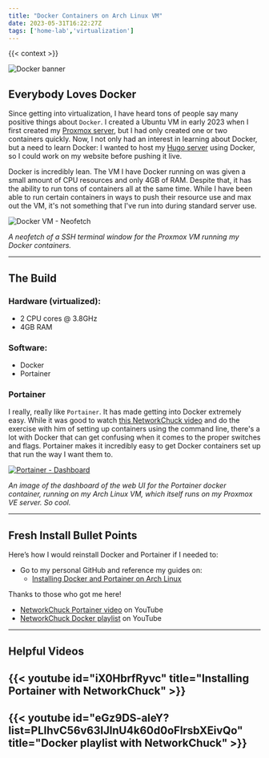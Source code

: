 ```yaml
---
title: "Docker Containers on Arch Linux VM"
date: 2023-05-31T16:22:27Z
tags: ['home-lab','virtualization']
---
```


{{< context >}}

![Docker banner](/images/docker-banner.png)

## Everybody Loves Docker

Since getting into virtualization, I have heard tons of people say many positive things about `Docker`. I created a Ubuntu VM in early 2023 when I first created my [Proxmox server](/home-lab/virtualization/proxmox), but I had only created one or two containers quickly. Now, I not only had an interest in learning about Docker, but a need to learn Docker: I wanted to host my [Hugo server](/home-lab/services/hugo) using Docker, so I could work on my website before pushing it live.

Docker is incredibly lean. The VM I have Docker running on was given a small amount of CPU resources and only 4GB of RAM. Despite that, it has the ability to run tons of containers all at the same time. While I have been able to run certain containers in ways to push their resource use and max out the VM, it's not something that I've run into during standard server use.

![Docker VM - Neofetch](/images/docker-vm-neofetch.png "Docker VM - Neofetch")

*A neofetch of a SSH terminal window for the Proxmox VM running my Docker containers.*

---

## The Build

### Hardware (virtualized):

- 2 CPU cores @ 3.8GHz
- 4GB RAM

### Software:

- Docker
- Portainer

### Portainer

I really, really like `Portainer`. It has made getting into Docker extremely easy. While it was good to watch [this NetworkChuck video](https://www.youtube.com/watch?v=eGz9DS-aIeY) and do the exercise with him of setting up containers using the command line, there's a lot with Docker that can get confusing when it comes to the proper switches and flags. Portainer makes it incredibly easy to get Docker containers set up that run the way I want them to.

[![Portainer - Dashboard](/images/portainer-dashboard.png "Portainer - Dashboard")](/images/portainer-dashboard.png)

*An image of the dashboard of the web UI for the Portainer docker container, running on my Arch Linux VM, which itself runs on my Proxmox VE server. So cool.*

---

## Fresh Install Bullet Points

Here’s how I would reinstall Docker and Portainer if I needed to:

- Go to my personal GitHub and reference my guides on:
    - [Installing Docker and Portainer on Arch Linux](https://github.com/DavidVogelxyz/library/blob/master/docker/install-docker-arch.md)

Thanks to those who got me here!

- [NetworkChuck Portainer video](https://www.youtube.com/watch?v=iX0HbrfRyvc) on YouTube
- [NetworkChuck Docker playlist](https://www.youtube.com/playlist?list=PLIhvC56v63IJlnU4k60d0oFIrsbXEivQo) on YouTube

---

## Helpful Videos

## {{< youtube id="iX0HbrfRyvc" title="Installing Portainer with NetworkChuck" >}}

## {{< youtube id="eGz9DS-aIeY?list=PLIhvC56v63IJlnU4k60d0oFIrsbXEivQo" title="Docker playlist with NetworkChuck" >}}
